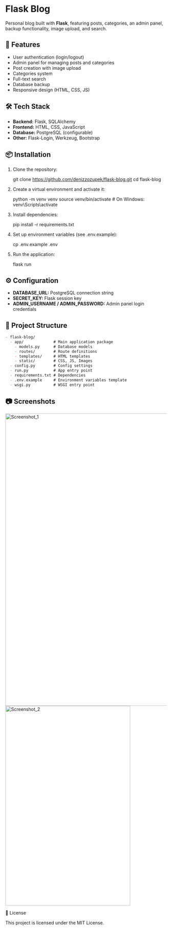 
# Flask Blog

Personal blog built with **Flask**, featuring posts, categories, an admin panel, backup functionality, image upload, and search.

## 🚀 Features
- User authentication (login/logout)
- Admin panel for managing posts and categories
- Post creation with image upload
- Categories system
- Full-text search
- Database backup
- Responsive design (HTML, CSS, JS)

## 🛠️ Tech Stack
- **Backend:** Flask, SQLAlchemy
- **Frontend:** HTML, CSS, JavaScript
- **Database:** PostgreSQL (configurable)
- **Other:** Flask-Login, Werkzeug, Bootstrap

## 📦 Installation
1. Clone the repository:
   
   git clone https://github.com/denizzozupek/flask-blog.git
   cd flask-blog


2. Create a virtual environment and activate it:

   
   python -m venv venv
   source venv/bin/activate   # On Windows: venv\Scripts\activate
   

3. Install dependencies:

   
   pip install -r requirements.txt
  

4. Set up environment variables (see .env.example):

  
   cp .env.example .env
  

5. Run the application:

   
   flask run
   

## ⚙️ Configuration

* **DATABASE\_URL:** PostgreSQL connection string
* **SECRET\_KEY:** Flask session key
* **ADMIN\_USERNAME / ADMIN\_PASSWORD:** Admin panel login credentials

## 📂 Project Structure

```markdown
- flask-blog/
  - app/             # Main application package
    - models.py      # Database models
    - routes/        # Route definitions
    - templates/     # HTML templates
    - static/        # CSS, JS, Images
  - config.py        # Config settings
  - run.py           # App entry point
  - requirements.txt # Dependencies
  - .env.example     # Environment variables template
  - wsgi.py          # WSGI entry point
```


## 📷 Screenshots

<p float="left">

  <img width="1903" height="912" alt="Screenshot_1" src="https://github.com/user-attachments/assets/f469e13e-56ad-4790-a91b-230cd250ffaa" />
  <img width="390" height="623" alt="Screenshot_2" src="https://github.com/user-attachments/assets/58f1b1c9-438e-4237-b06f-ef788a3c346a" />

</p>

📝 License

This project is licensed under the MIT License.




